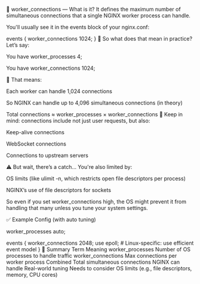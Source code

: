 🔧 worker_connections — What is it?
It defines the maximum number of simultaneous connections that a single NGINX worker process can handle.

You'll usually see it in the events block of your nginx.conf:

events {
    worker_connections 1024;
}
🔁 So what does that mean in practice?
Let’s say:

You have worker_processes 4;

You have worker_connections 1024;

🔢 That means:

Each worker can handle 1,024 connections


So NGINX can handle up to 4,096 simultaneous connections (in theory)


Total connections ≈ worker_processes × worker_connections
🧠 Keep in mind: connections include not just user requests, but also:

Keep-alive connections

WebSocket connections

Connections to upstream servers

⚠️ But wait, there’s a catch…
You're also limited by:

OS limits (like ulimit -n, which restricts open file descriptors per process)

NGINX’s use of file descriptors for sockets

So even if you set worker_connections high, the OS might prevent it from handling that many unless you tune your system settings.

✅ Example Config (with auto tuning)

worker_processes auto;

events {
    worker_connections 2048;
    use epoll;  # Linux-specific: use efficient event model
}
🧪 Summary
Term	Meaning
worker_processes	Number of OS processes to handle traffic
worker_connections	Max connections per worker process
Combined	Total simultaneous connections NGINX can handle
Real-world tuning	Needs to consider OS limits (e.g., file descriptors, memory, CPU cores)
